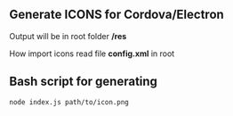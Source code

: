 ## Generate ICONS for Cordova/Electron

Output will be in root folder **/res**

How import icons read file **config.xml** in root

## Bash script for generating
```bash
node index.js path/to/icon.png
```
